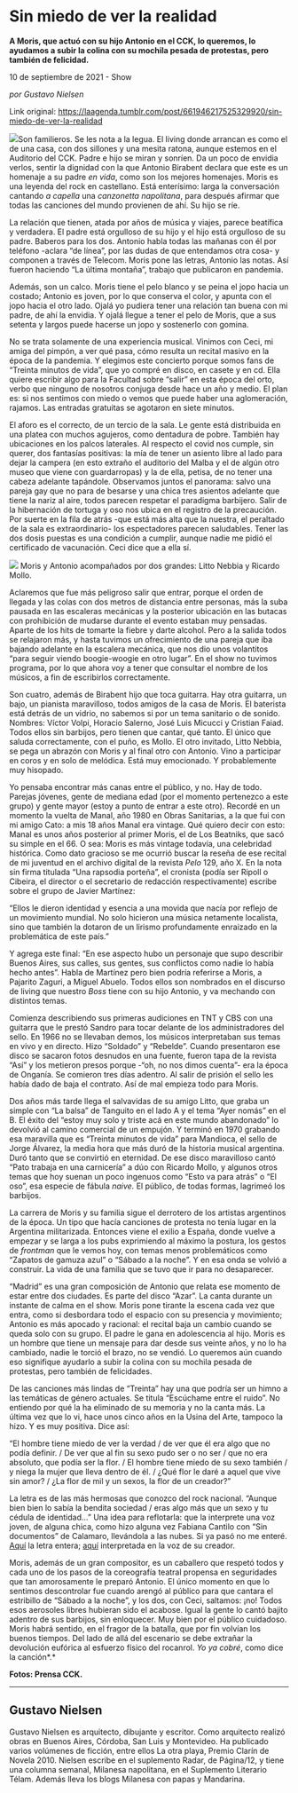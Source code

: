 # Sin miedo de ver la realidad

**A Moris, que actuó con su hijo Antonio en el CCK, lo queremos, lo ayudamos a subir la colina con su mochila pesada de protestas, pero también de felicidad.**

10 de septiembre de 2021 - Show

_por Gustavo Nielsen_

Link original: https://laagenda.tumblr.com/post/661946217525329920/sin-miedo-de-ver-la-realidad

![](https://64.media.tumblr.com/5e483be5cad08ca44a5e81476c53af05/7e487cc442d37a38-4e/s500x750/56ed9a6c828e5f2995cd3e5925d4cd3028eda825.png)Son familieros. Se les nota a la legua. El living donde arrancan es como el de una casa, con dos sillones y una mesita ratona, aunque estemos en el Auditorio del CCK. Padre e hijo se miran y sonríen. Da un poco de envidia verlos, sentir la dignidad con la que Antonio Birabent declara que este es un homenaje a su padre *en vida*, como son los mejores homenajes. Moris es una leyenda del rock en castellano. Está enterísimo: larga la conversación cantando *a capella* una *canzonetta* *napolitana*, para después afirmar que todas las canciones del mundo provienen de ahí. Su hijo se ríe. 

La relación que tienen, atada por años de música y viajes, parece beatífica y verdadera. El padre está orgulloso de su hijo y el hijo está orgulloso de su padre. Baberos para los dos. Antonio habla todas las mañanas con él por teléfono -aclara “de línea”, por las dudas de que entendamos otra cosa- y componen a través de Telecom. Moris pone las letras, Antonio las notas. Así fueron haciendo “La última montaña”, trabajo que publicaron en pandemia.

Además, son un calco. Moris tiene el pelo blanco y se peina el jopo hacia un costado; Antonio es joven, por lo que conserva el color, y apunta con el jopo hacia el otro lado. Ojalá yo pudiera tener una relación tan buena con mi padre, de ahí la envidia. Y ojalá llegue a tener el pelo de Moris, que a sus setenta y largos puede hacerse un jopo y sostenerlo con gomina.

No se trata solamente de una experiencia musical. Vinimos con Ceci, mi amiga del pimpón, a ver qué pasa, cómo resulta un recital masivo en la época de la pandemia. Y elegimos este concierto porque somos fans de “Treinta minutos de vida”, que yo compré en disco, en casete y en cd. Ella quiere escribir algo para la Facultad sobre “salir” en esta época del orto, verbo que  ninguno de nosotros conjuga desde hace un año y medio. El plan es: si nos sentimos con miedo o vemos que puede haber una aglomeración, rajamos. Las entradas gratuitas se agotaron en siete minutos. 

El aforo es el correcto, de un tercio de la sala. Le gente está distribuida en una platea con muchos agujeros, como dentadura de pobre. También hay ubicaciones en los palcos laterales. Al respecto el covid nos cumple, sin querer, dos fantasías positivas: la mía de tener un asiento libre al lado para dejar la campera (en esto extraño el auditorio del Malba y el de algún otro museo que viene con guardarropas) y la de ella, petisa, de no tener una cabeza adelante tapándole. Observamos juntos el panorama: salvo una pareja gay que no para de besarse y  una chica tres asientos adelante que tiene la nariz al aire, todos parecen respetar el paradigma barbijero. Salir de la hibernación de tortuga y oso nos ubica en el registro de la precaución. Por suerte en la fila de atrás -que está más alta que la nuestra, el peraltado de la sala es extraordinario- los espectadores parecen saludables. Tener las dos dosis puestas es una condición a cumplir, aunque nadie me pidió el certificado de vacunación. Ceci dice que a ella sí.

![](https://64.media.tumblr.com/311f579195dc011a3fbd9d42c4447bb9/7e487cc442d37a38-de/s500x750/2c07151b8704f3dff31f906399446973e08bf600.png) Moris y Antonio acompañados por dos grandes: Litto Nebbia y Ricardo Mollo.   



Aclaremos que fue más peligroso salir que entrar, porque el orden de llegada y las colas con dos metros de distancia entre personas, más la suba pausada en las escaleras mecánicas y la posterior ubicación en las butacas con prohibición de mudarse durante el evento estaban muy pensadas. Aparte de los hits de tomarte la fiebre y darte alcohol. Pero a la salida todos se relajaron más, y hasta tuvimos un ofrecimiento de una pareja que iba bajando adelante en la escalera mecánica, que nos dio unos volantitos “para seguir viendo boogie-woogie en otro lugar”. En el show no tuvimos programa, por lo que ahora voy a tener que consultar el nombre de los músicos, a fin de escribirlos correctamente.

Son cuatro, además de Birabent hijo que toca guitarra. Hay otra guitarra, un bajo, un pianista maravilloso, todos amigos de la casa de Moris. El baterista está detrás de un vidrio, no sabemos si por un tema sanitario o de sonido. Nombres: Víctor Volpi, Horacio Salerno, José Luis Micucci y Cristian Faiad. Todos ellos sin barbijos, pero tienen que cantar, qué tanto. El único que saluda correctamente, con el puño, es Mollo. El otro invitado, Litto Nebbia, se pega un abrazón con Moris y al final otro con Antonio. Vino a participar en coros y en solo de melódica. Está muy emocionado. Y probablemente muy hisopado.

Yo pensaba encontrar más canas entre el público, y no. Hay de todo. Parejas jóvenes, gente de mediana edad (por el momento pertenezco a este grupo) y gente mayor (estoy a punto de entrar a este otro). Recordé en un momento la vuelta de Manal, año 1980 en Obras Sanitarias, a la que fui con mi amigo Cato: a mis 18 años Manal era vintage. Qué quiero decir con esto: Manal es unos años posterior al primer Moris, el de Los Beatniks, que sacó su simple en el 66. O sea: Moris es más vintage todavía, una celebridad histórica. Como dato gracioso se me ocurrió buscar la reseña de ese recital de mi juventud en el archivo digital de la revista *Pelo* 129, año X. En la nota sin firma titulada “Una rapsodia porteña”, el cronista (podía ser Ripoll o Cibeira, el director o el secretario de redacción respectivamente) escribe sobre el grupo de Javier Martínez:

“Ellos le dieron identidad y esencia a una movida que nacía por reflejo de un movimiento mundial. No solo hicieron una música netamente localista, sino que también la dotaron de un lirismo profundamente enraizado en la problemática de este país.” 

Y agrega este final: “En ese aspecto hubo un personaje que supo describir Buenos Aires, sus calles, sus gentes, sus conflictos como nadie lo había hecho antes”. Habla de Martínez pero bien podría referirse a Moris, a Pajarito Zaguri, a Miguel Abuelo. Todos ellos son nombrados en el discurso de living que nuestro *Boss* tiene con su hijo Antonio, y va mechando con distintos temas.

Comienza describiendo sus primeras audiciones en TNT y CBS con una guitarra que le prestó Sandro para tocar delante de los administradores del sello. En 1966 no se llevaban demos, los músicos interpretaban sus temas en vivo y en directo. Hizo “Soldado” y “Rebelde”. Cuando presentaron ese disco se sacaron fotos desnudos en una fuente, fueron tapa de la revista “Así” y los metieron presos porque -“oh, no nos dimos cuenta”- era la época de Onganía. Se comieron tres días adentro. Al salir de prisión el sello les había dado de baja el contrato. Así de mal empieza todo para Moris.

Dos años más tarde llega el salvavidas de su amigo Litto, que graba un simple con “La balsa” de Tanguito en el lado A y el tema “Ayer nomás” en el B. El éxito del “estoy muy solo y triste acá en este mundo abandonado” lo devolvió al camino comercial de un empujón. Y terminó en 1970 grabando esa maravilla que es “Treinta minutos de vida” para Mandioca, el sello de Jorge Álvarez, la media hora que más duró de la historia musical argentina. Duró tanto que se convirtió en eternidad. De ese disco maravilloso cantó “Pato trabaja en una carnicería” a dúo con Ricardo Mollo, y algunos otros temas que hoy suenan un poco ingenuos como “Esto va para atrás” o “El oso”, esa especie de fábula *naive.* El público, de todas formas, lagrimeó los barbijos.

La carrera de Moris y su familia sigue el derrotero de los artistas argentinos de la época. Un tipo que hacía canciones de protesta no tenía lugar en la Argentina militarizada. Entonces viene el exilio a España, donde vuelve a empezar y se larga a los pubs exprimiendo al máximo la postura, los gestos de *frontman* que le vemos hoy, con temas menos problemáticos como “Zapatos de gamuza azul” o “Sábado a la noche”. Y en esa onda se volvió a construir. La vida de una familia que se tuvo que ir para no desaparecer.

“Madrid” es una gran composición de Antonio que relata ese momento de estar entre dos ciudades. Es parte del disco “Azar”. La canta durante un instante de calma en el show. Moris pone tirante la escena cada vez que entra, como si desbordara todo el espacio con su presencia y movimiento; Antonio es más apocado y racional: el recital baja un cambio cuando se queda solo con su grupo. El padre le gana en adolescencia al hijo. Moris es un hombre que tiene un mensaje para dar desde sus veinte años, y no lo ha cambiado, nadie le torció el brazo, no se vendió. Lo queremos aún cuando eso signifique ayudarlo a subir la colina con su mochila pesada de protestas, pero también de felicidades.

De las canciones más lindas de “Treinta” hay una que podría ser un himno a las temáticas de género actuales. Se titula “Escúchame entre el ruido”. No entiendo por qué la ha eliminado de su memoria y no la canta más. La última vez que lo vi, hace unos cinco años en la Usina del Arte, tampoco la hizo. Y es muy positiva. Dice así: 

“El hombre tiene miedo de ver la verdad / de ver que él era algo que no podía definir. / De ver que al fin su sexo pudo ser o no ser / que no era absoluto, que podía ser la flor. / El hombre tiene miedo de su sexo también / y niega la mujer que lleva dentro de él. / ¿Qué flor le daré a aquel que vive sin amor? / ¿La flor de mil y un sexos, la flor de un creador?”

La letra es de las más hermosas que conozco del rock nacional. “Aunque bien bien lo sabía la bendita sociedad / eras algo más que un sexo y tu cédula de identidad…” Una idea para reflotarla: que la interprete una voz joven, de alguna chica, como hizo alguna vez Fabiana Cantilo con “Sin documentos” de Calamaro, llevándola a las nubes. Si ya pasó no me enteré. [Aquí](https://rock.com.ar/artistas/143/letras/25630) la letra entera; [aquí](https://www.youtube.com/watch?v=vvzHXrezDsE) interpretada en la voz de su creador.

Moris, además de un gran compositor, es un caballero que respetó todos y cada uno de los pasos de la coreografía teatral propensa en seguridades que tan amorosamente le preparó Antonio. El único momento en que lo sentimos descontrolar fue cuando arengó al público para que cantara el estribillo de “Sábado a la noche”, y los dos, con Ceci, saltamos: ¡no! Todos esos aerosoles libres hubieran sido el acabose. Igual la gente lo cantó bajito adentro de sus barbijos, sin enloquecer. Muy bien por el público cuidadoso. Moris habrá sentido, en el fragor de la batalla, que por fin volvían los buenos tiempos. Del lado de allá del escenario se debe extrañar la devolución eufórica al esfuerzo físico del rocanrol. *Yo ya cobré*, como dice la canción*.*

**Fotos: Prensa CCK.** 

  
  




---

Gustavo Nielsen
---------------

Gustavo Nielsen es arquitecto, dibujante y escritor. Como arquitecto realizó obras en Buenos Aires, Córdoba, San Luis y Montevideo. Ha publicado varios volúmenes de ficción, entre ellos La otra playa, Premio Clarín de Novela 2010. Nielsen escribe en el suplemento Radar, de Página/12, y tiene una columna semanal, Milanesa napolitana, en el Suplemento Literario Télam. Además lleva los blogs Milanesa con papas y Mandarina.

 

